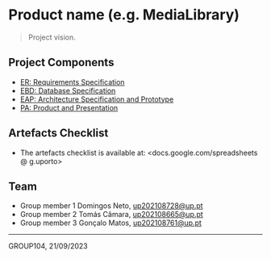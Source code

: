 # Product name (e.g. MediaLibrary)

> Project vision.

## Project Components

* [ER: Requirements Specification](https://git.fe.up.pt/lbaw/lbaw2324/lbaw23104/-/wikis/er)
* [EBD: Database Specification](https://git.fe.up.pt/lbaw/lbaw2324/lbaw23104/-/wikis/ebd)
* [EAP: Architecture Specification and Prototype](https://git.fe.up.pt/lbaw/lbaw2324/lbaw23104/-/wikis/eap)
* [PA: Product and Presentation](https://git.fe.up.pt/lbaw/lbaw2324/lbaw23104/-/wikis/pa)

## Artefacts Checklist

* The artefacts checklist is available at: <docs.google.com/spreadsheets @ g.uporto>

## Team

* Group member 1 Domingos Neto, up202108728@up.pt
* Group member 2 Tomás Câmara, up202108665@up.pt
* Group member 3 Gonçalo Matos, up202108761@up.pt

***
GROUP104, 21/09/2023
